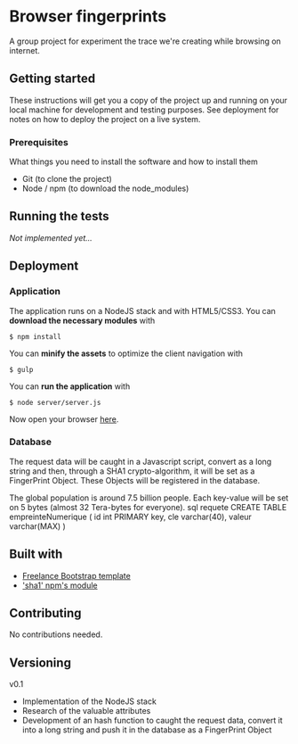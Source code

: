 # Browser fingerprints

A group project for experiment the trace we're creating while browsing
on internet.

## Getting started

These instructions will get you a copy of the project up and 
running on your local machine for development and testing purposes. 
See deployment for notes on how to deploy the project on a live 
system.

### Prerequisites

What things you need to install the software and how to install them

* Git (to clone the project)
* Node / npm (to download the node_modules)

## Running the tests

_Not implemented yet..._

## Deployment

### Application

The application runs on a NodeJS stack and with HTML5/CSS3. 
You can __download the necessary modules__ with

```shell
$ npm install
```

You can __minify the assets__ to optimize the client navigation with

```shell
$ gulp
```

You can __run the application__ with

```shell
$ node server/server.js
```

Now open your browser [here](http://localhost:3000).

### Database

The request data will be caught in a Javascript script, convert as
a long string and then, through a SHA1 crypto-algorithm, it will 
be set as a FingerPrint Object. These Objects will be registered in 
the database.

The global population is around 7.5 billion people. Each key-value
will be set on 5 bytes (almost 32 Tera-bytes for everyone).
  sql requete
      CREATE TABLE empreinteNumerique
    (
        id int PRIMARY key,
        cle varchar(40),
        valeur varchar(MAX)
    )
## Built with

* [Freelance Bootstrap template](https://startbootstrap.com/template-overviews/freelancer/)
* ['sha1' npm's module](https://www.npmjs.com/package/sha1)

## Contributing

No contributions needed.

## Versioning

v0.1

* Implementation of the NodeJS stack
* Research of the valuable attributes
* Development of an hash function to caught the request data, convert it into a long string and push it in the database as a FingerPrint Object
